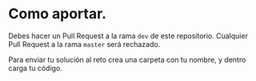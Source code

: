 # Como aportar.
Debes hacer un Pull Request a la rama ```dev``` de este repositorio. Cualquier Pull Request a la rama ```master``` será rechazado.

Para enviar tu solución al reto crea una carpeta con tu nombre, y dentro carga tu código.